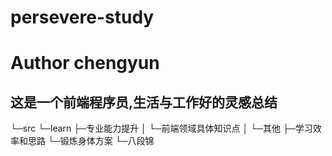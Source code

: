 # persevere-study
# Author chengyun
## 这是一个前端程序员,生活与工作好的灵感总结

└─src
    └─learn
        ├─专业能力提升
        │  └─前端领域具体知识点
        │      └─其他
        ├─学习效率和思路
        └─锻炼身体方案
            └─八段锦
